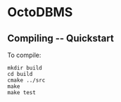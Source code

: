 # OctoDBMS

## Compiling -- Quickstart

To compile:

```
mkdir build
cd build
cmake ../src
make
make test
```
